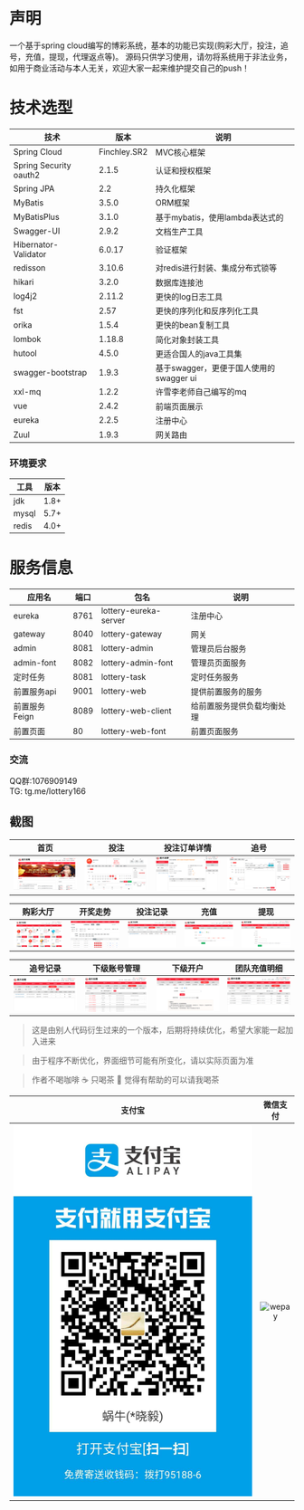 # 声明

一个基于spring cloud编写的博彩系统，基本的功能已实现(购彩大厅，投注，追号，充值，提现，代理返点等)。
源码只供学习使用，请勿将系统用于非法业务，如用于商业活动与本人无关，欢迎大家一起来维护提交自己的push！

# 技术选型
| 技术                   | 版本   | 说明                                    |
| ---------------------- | ------ | --------------------------------------- |
| Spring Cloud           | Finchley.SR2  | MVC核心框架                       |
| Spring Security oauth2 | 2.1.5         | 认证和授权框架                     |
| Spring JPA             | 2.2           | 持久化框架                         |
| MyBatis                | 3.5.0         | ORM框架                            |
| MyBatisPlus            | 3.1.0         | 基于mybatis，使用lambda表达式的     |
| Swagger-UI             | 2.9.2         | 文档生产工具                       |
| Hibernator-Validator   | 6.0.17        | 验证框架                          |
| redisson               | 3.10.6        | 对redis进行封装、集成分布式锁等    |
| hikari                 | 3.2.0         | 数据库连接池                     |
| log4j2                 | 2.11.2        | 更快的log日志工具                      |
| fst                    | 2.57          | 更快的序列化和反序列化工具              |
| orika                  | 1.5.4         | 更快的bean复制工具                      |
| lombok                 | 1.18.8        | 简化对象封装工具                        |
| hutool                 | 4.5.0         | 更适合国人的java工具集                  |
| swagger-bootstrap      | 1.9.3         | 基于swagger，更便于国人使用的swagger ui |
| xxl-mq                 | 1.2.2         | 许雪李老师自己编写的mq |
| vue                    | 2.4.2         | 前端页面展示 |
| eureka                 | 2.2.5         |注册中心                              |
| Zuul                   | 1.9.3         | 网关路由  |

### 环境要求
| 工具  | 版本 |
| ----- | ---- |
| jdk   | 1.8+ |
| mysql | 5.7+ |
| redis | 4.0+ |

# 服务信息
| 应用名  | 端口 |包名|说明 |
| ----- | ---- | ---- |  ---- |
| eureka   | 8761 |lottery-eureka-server| 注册中心 |
| gateway | 8040| lottery-gateway| 网关 |
| admin | 8081 | lottery-admin| 管理员后台服务 |
| admin-font| 8082 | lottery-admin-font | 管理员页面服务 |
| 定时任务 | 8081 | lottery-task| 定时任务服务 |
| 前置服务api | 9001 | lottery-web| 提供前置服务的服务 |
| 前置服务Feign | 8089 | lottery-web-client| 给前置服务提供负载均衡处理 |
| 前置页面 | 80 | lottery-web-font| 前置页面服务 |


### 交流
QQ群:1076909149 <br>
TG: tg.me/lottery166

## 截图

| 首页 | 投注 | 投注订单详情 | 追号 |
| :------: | :------: | :------: | :------: |
| ![首页](/doc/截图/首页.png) | ![投注](/doc/截图/投注.png) | ![投注订单详情](/doc/截图/投注订单详情.png) | ![追号](/doc/截图/追号.png) |

| 购彩大厅 | 开奖走势 | 投注记录 | 充值 | 提现 |
| :------: | :------: | :------: | :------: | :------: |
| ![购彩大厅](/doc/截图/购彩大厅.png) | ![开奖走势](/doc/截图/开奖走势.png) | ![投注记录](/doc/截图/投注记录.png) | ![充值](/doc/截图/充值.png) | ![提现](/doc/截图/提现.png) |

| 追号记录 | 下级账号管理 | 下级开户 | 团队充值明细 |
| :------: | :------: | :------: | :------: |
| ![追号记录](/doc/截图/追号记录.png) | ![下级账号管理](/doc/截图/下级账号管理.png) | ![下级开户](/doc/截图/下级开户.png) | ![团队充值明细](/doc/截图/团队充值明细.png) |

> 这是由别人代码衍生过来的一个版本，后期将持续优化，希望大家能一起加入进来

> 由于程序不断优化，界面细节可能有所变化，请以实际页面为准

> 作者不喝咖啡 :coffee: 只喝茶 :tea: 觉得有帮助的可以请我喝茶


| 支付宝 | 微信支付 |
| :------: | :------: |
| ![alipay](/doc/截图/alipay.jpg) | ![wepay](/doc/截图/wechat.jpg) |

